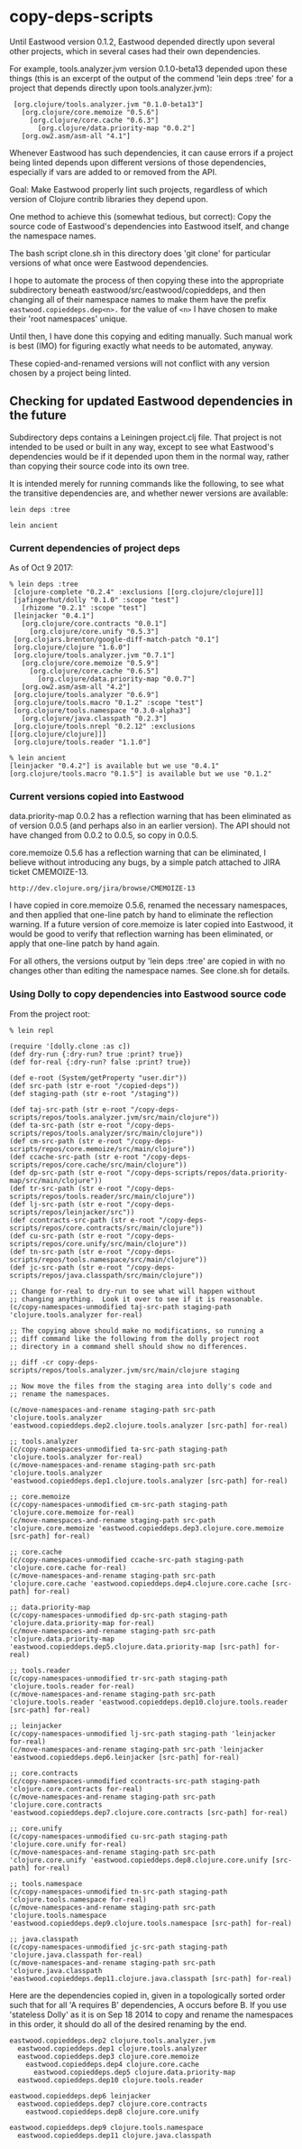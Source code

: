 # copy-deps-scripts

Until Eastwood version 0.1.2, Eastwood depended directly upon several
other projects, which in several cases had their own dependencies.

For example, tools.analyzer.jvm version 0.1.0-beta13 depended upon
these things (this is an excerpt of the output of the commend 'lein
deps :tree' for a project that depends directly upon
tools.analyzer.jvm):

     [org.clojure/tools.analyzer.jvm "0.1.0-beta13"]
       [org.clojure/core.memoize "0.5.6"]
         [org.clojure/core.cache "0.6.3"]
           [org.clojure/data.priority-map "0.0.2"]
       [org.ow2.asm/asm-all "4.1"]

Whenever Eastwood has such dependencies, it can cause errors if a
project being linted depends upon different versions of those
dependencies, especially if vars are added to or removed from the API.

Goal: Make Eastwood properly lint such projects, regardless of which
version of Clojure contrib libraries they depend upon.

One method to achieve this (somewhat tedious, but correct): Copy the
source code of Eastwood's dependencies into Eastwood itself, and
change the namespace names.

The bash script clone.sh in this directory does 'git clone' for
particular versions of what once were Eastwood dependencies.

I hope to automate the process of then copying these into the
appropriate subdirectory beneath eastwood/src/eastwood/copieddeps, and
then changing all of their namespace names to make them have the
prefix `eastwood.copieddeps.dep<n>.` for the value of `<n>` I have
chosen to make their 'root namespaces' unique.

Until then, I have done this copying and editing manually.  Such
manual work is best (IMO) for figuring exactly what needs to be
automated, anyway.

These copied-and-renamed versions will not conflict with any version
chosen by a project being linted.


## Checking for updated Eastwood dependencies in the future

Subdirectory deps contains a Leiningen project.clj file.  That project
is not intended to be used or built in any way, except to see what
Eastwood's dependencies would be if it depended upon them in the
normal way, rather than copying their source code into its own tree.

It is intended merely for running commands like the following, to see
what the transitive dependencies are, and whether newer versions are
available:

    lein deps :tree

    lein ancient


### Current dependencies of project deps

As of Oct 9 2017:

    % lein deps :tree
     [clojure-complete "0.2.4" :exclusions [[org.clojure/clojure]]]
     [jafingerhut/dolly "0.1.0" :scope "test"]
       [rhizome "0.2.1" :scope "test"]
     [leinjacker "0.4.1"]
       [org.clojure/core.contracts "0.0.1"]
         [org.clojure/core.unify "0.5.3"]
     [org.clojars.brenton/google-diff-match-patch "0.1"]
     [org.clojure/clojure "1.6.0"]
     [org.clojure/tools.analyzer.jvm "0.7.1"]
       [org.clojure/core.memoize "0.5.9"]
         [org.clojure/core.cache "0.6.5"]
           [org.clojure/data.priority-map "0.0.7"]
       [org.ow2.asm/asm-all "4.2"]
     [org.clojure/tools.analyzer "0.6.9"]
     [org.clojure/tools.macro "0.1.2" :scope "test"]
     [org.clojure/tools.namespace "0.3.0-alpha3"]
       [org.clojure/java.classpath "0.2.3"]
     [org.clojure/tools.nrepl "0.2.12" :exclusions [[org.clojure/clojure]]]
     [org.clojure/tools.reader "1.1.0"]

    % lein ancient
    [leinjacker "0.4.2"] is available but we use "0.4.1"
    [org.clojure/tools.macro "0.1.5"] is available but we use "0.1.2"


### Current versions copied into Eastwood

data.priority-map 0.0.2 has a reflection warning that has been
eliminated as of version 0.0.5 (and perhaps also in an earlier
version).  The API should not have changed from 0.0.2 to 0.0.5, so
copy in 0.0.5.

core.memoize 0.5.6 has a reflection warning that can be eliminated, I
believe without introducing any bugs, by a simple patch attached to
JIRA ticket CMEMOIZE-13.

    http://dev.clojure.org/jira/browse/CMEMOIZE-13

I have copied in core.memoize 0.5.6, renamed the necessary namespaces,
and then applied that one-line patch by hand to eliminate the
reflection warning.  If a future version of core.memoize is later
copied into Eastwood, it would be good to verify that reflection
warning has been eliminated, or apply that one-line patch by hand
again.

For all others, the versions output by 'lein deps :tree' are copied in
with no changes other than editing the namespace names.  See clone.sh
for details.


### Using Dolly to copy dependencies into Eastwood source code

From the project root:

    % lein repl

    (require '[dolly.clone :as c])
    (def dry-run {:dry-run? true :print? true})
    (def for-real {:dry-run? false :print? true})

    (def e-root (System/getProperty "user.dir"))
    (def src-path (str e-root "/copied-deps"))
    (def staging-path (str e-root "/staging"))

    (def taj-src-path (str e-root "/copy-deps-scripts/repos/tools.analyzer.jvm/src/main/clojure"))
    (def ta-src-path (str e-root "/copy-deps-scripts/repos/tools.analyzer/src/main/clojure"))
    (def cm-src-path (str e-root "/copy-deps-scripts/repos/core.memoize/src/main/clojure"))
    (def ccache-src-path (str e-root "/copy-deps-scripts/repos/core.cache/src/main/clojure"))
    (def dp-src-path (str e-root "/copy-deps-scripts/repos/data.priority-map/src/main/clojure"))
    (def tr-src-path (str e-root "/copy-deps-scripts/repos/tools.reader/src/main/clojure"))
    (def lj-src-path (str e-root "/copy-deps-scripts/repos/leinjacker/src"))
    (def ccontracts-src-path (str e-root "/copy-deps-scripts/repos/core.contracts/src/main/clojure"))
    (def cu-src-path (str e-root "/copy-deps-scripts/repos/core.unify/src/main/clojure"))
    (def tn-src-path (str e-root "/copy-deps-scripts/repos/tools.namespace/src/main/clojure"))
    (def jc-src-path (str e-root "/copy-deps-scripts/repos/java.classpath/src/main/clojure"))

    ;; Change for-real to dry-run to see what will happen without
    ;; changing anything.  Look it over to see if it is reasonable.
    (c/copy-namespaces-unmodified taj-src-path staging-path 'clojure.tools.analyzer for-real)

    ;; The copying above should make no modifications, so running a
    ;; diff command like the following from the dolly project root
    ;; directory in a command shell should show no differences.

    ;; diff -cr copy-deps-scripts/repos/tools.analyzer.jvm/src/main/clojure staging

    ;; Now move the files from the staging area into dolly's code and
    ;; rename the namespaces.

    (c/move-namespaces-and-rename staging-path src-path 'clojure.tools.analyzer 'eastwood.copieddeps.dep2.clojure.tools.analyzer [src-path] for-real)

    ;; tools.analyzer
    (c/copy-namespaces-unmodified ta-src-path staging-path 'clojure.tools.analyzer for-real)
    (c/move-namespaces-and-rename staging-path src-path 'clojure.tools.analyzer 'eastwood.copieddeps.dep1.clojure.tools.analyzer [src-path] for-real)

    ;; core.memoize
    (c/copy-namespaces-unmodified cm-src-path staging-path 'clojure.core.memoize for-real)
    (c/move-namespaces-and-rename staging-path src-path 'clojure.core.memoize 'eastwood.copieddeps.dep3.clojure.core.memoize [src-path] for-real)

    ;; core.cache
    (c/copy-namespaces-unmodified ccache-src-path staging-path 'clojure.core.cache for-real)
    (c/move-namespaces-and-rename staging-path src-path 'clojure.core.cache 'eastwood.copieddeps.dep4.clojure.core.cache [src-path] for-real)

    ;; data.priority-map
    (c/copy-namespaces-unmodified dp-src-path staging-path 'clojure.data.priority-map for-real)
    (c/move-namespaces-and-rename staging-path src-path 'clojure.data.priority-map 'eastwood.copieddeps.dep5.clojure.data.priority-map [src-path] for-real)

    ;; tools.reader
    (c/copy-namespaces-unmodified tr-src-path staging-path 'clojure.tools.reader for-real)
    (c/move-namespaces-and-rename staging-path src-path 'clojure.tools.reader 'eastwood.copieddeps.dep10.clojure.tools.reader [src-path] for-real)

    ;; leinjacker
    (c/copy-namespaces-unmodified lj-src-path staging-path 'leinjacker for-real)
    (c/move-namespaces-and-rename staging-path src-path 'leinjacker 'eastwood.copieddeps.dep6.leinjacker [src-path] for-real)

    ;; core.contracts
    (c/copy-namespaces-unmodified ccontracts-src-path staging-path 'clojure.core.contracts for-real)
    (c/move-namespaces-and-rename staging-path src-path 'clojure.core.contracts 'eastwood.copieddeps.dep7.clojure.core.contracts [src-path] for-real)

    ;; core.unify
    (c/copy-namespaces-unmodified cu-src-path staging-path 'clojure.core.unify for-real)
    (c/move-namespaces-and-rename staging-path src-path 'clojure.core.unify 'eastwood.copieddeps.dep8.clojure.core.unify [src-path] for-real)

    ;; tools.namespace
    (c/copy-namespaces-unmodified tn-src-path staging-path 'clojure.tools.namespace for-real)
    (c/move-namespaces-and-rename staging-path src-path 'clojure.tools.namespace 'eastwood.copieddeps.dep9.clojure.tools.namespace [src-path] for-real)

    ;; java.classpath
    (c/copy-namespaces-unmodified jc-src-path staging-path 'clojure.java.classpath for-real)
    (c/move-namespaces-and-rename staging-path src-path 'clojure.java.classpath 'eastwood.copieddeps.dep11.clojure.java.classpath [src-path] for-real)


Here are the dependencies copied in, given in a topologically sorted
order such that for all 'A requires B' dependencies, A occurs before
B.  If you use 'stateless Dolly' as it is on Sep 18 2014 to copy and
rename the namespaces in this order, it should do all of the desired
renaming by the end.

    eastwood.copieddeps.dep2 clojure.tools.analyzer.jvm
      eastwood.copieddeps.dep1 clojure.tools.analyzer
      eastwood.copieddeps.dep3 clojure.core.memoize
        eastwood.copieddeps.dep4 clojure.core.cache
          eastwood.copieddeps.dep5 clojure.data.priority-map
      eastwood.copieddeps.dep10 clojure.tools.reader

    eastwood.copieddeps.dep6 leinjacker
      eastwood.copieddeps.dep7 clojure.core.contracts
        eastwood.copieddeps.dep8 clojure.core.unify

    eastwood.copieddeps.dep9 clojure.tools.namespace
      eastwood.copieddeps.dep11 clojure.java.classpath
